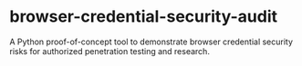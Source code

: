 # browser-credential-security-audit
A Python proof-of-concept tool to demonstrate browser credential security risks for authorized penetration testing and research.

